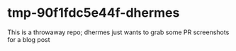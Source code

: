 # tmp-90f1fdc5e44f-dhermes
This is a throwaway repo; dhermes just wants to grab some PR screenshots for a blog post
